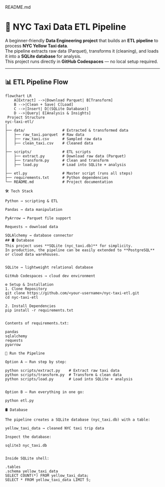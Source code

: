 README.md
# 🚖 NYC Taxi Data ETL Pipeline

A beginner-friendly **Data Engineering project** that builds an **ETL pipeline** to process **NYC Yellow Taxi data**.  
The pipeline extracts raw data (Parquet), transforms it (cleaning), and loads it into a **SQLite database** for analysis.  
This project runs directly in **GitHub Codespaces** — no local setup required.

---

## 📊 ETL Pipeline Flow

```mermaid
flowchart LR
    A[Extract] -->|Download Parquet| B[Transform]
    B -->|Clean + Save| C[Load]
    C -->|Insert| D[(SQLite Database)]
    D -->|Query| E[Analysis & Insights]
 Project Structure
nyc-taxi-etl/
│
├── data/                 # Extracted & transformed data
│   ├── raw_taxi.parquet  # Raw data
│   ├── raw_taxi.csv      # Sampled raw data
│   ├── clean_taxi.csv    # Cleaned data
│
├── scripts/              # ETL scripts
│   ├── extract.py        # Download raw data (Parquet)
│   ├── transform.py      # Clean and transform
│   ├── load.py           # Load into SQLite + analysis
│
├── etl.py                # Master script (runs all steps)
├── requirements.txt      # Python dependencies
└── README.md             # Project documentation

🛠️ Tech Stack

Python → scripting & ETL

Pandas → data manipulation

PyArrow → Parquet file support

Requests → download data

SQLAlchemy → database connector
## 🛢️ Database
This project uses **SQLite (nyc_taxi.db)** for simplicity.  
In production, the pipeline can be easily extended to **PostgreSQL** or cloud data warehouses.


SQLite → lightweight relational database

GitHub Codespaces → cloud dev environment

⚙️ Setup & Installation
1. Clone Repository
git clone https://github.com/<your-username>/nyc-taxi-etl.git
cd nyc-taxi-etl

2. Install Dependencies
pip install -r requirements.txt


Contents of requirements.txt:

pandas
sqlalchemy
requests
pyarrow

🚀 Run the Pipeline

Option A – Run step by step:

python scripts/extract.py    # Extract raw taxi data
python scripts/transform.py  # Transform & clean data
python scripts/load.py       # Load into SQLite + analysis


Option B – Run everything in one go:

python etl.py

🛢️ Database

The pipeline creates a SQLite database (nyc_taxi.db) with a table:

yellow_taxi_data → cleaned NYC taxi trip data

Inspect the database:

sqlite3 nyc_taxi.db


Inside SQLite shell:

.tables
.schema yellow_taxi_data
SELECT COUNT(*) FROM yellow_taxi_data;
SELECT * FROM yellow_taxi_data LIMIT 5;
